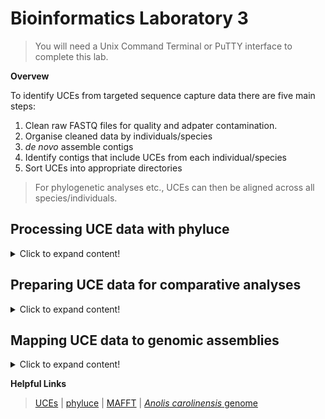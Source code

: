 # Bioinformatics Laboratory 3
>You will need a Unix Command Terminal or PuTTY interface to complete this lab. 

**Overvew**

To identify UCEs from targeted sequence capture data there are five main steps:

1. Clean raw FASTQ files for quality and adpater contamination.
2. Organise cleaned data by individuals/species
3. *de novo* assemble contigs 
4. Identify contigs that include UCEs from each individual/species
5. Sort UCEs into appropriate directories
>For phylogenetic analyses etc., UCEs can then be aligned across all species/individuals. 

## Processing UCE data with phyluce

<details>
  <summary>Click to expand content!</summary>

>As we already learned in [Unit 1](https://github.com/nhm-herpetology/museum-NGS-training/tree/main/Unit_01/Bioinformatics_Lab) and [Unit 2](https://github.com/nhm-herpetology/museum-NGS-training/tree/main/Unit_02/Bioinformatics_Lab), phyluce is a really helpful program for processing targeted sequence capture data. There are several tutorials avialable here [here](https://phyluce.readthedocs.io/en/latest/tutorials/index.html)


1. Navigate to the SRA tools ```bin``` directory from [Unit 1](https://github.com/nhm-herpetology/museum-NGS-training/tree/main/Unit_01/Bioinformatics_Lab). We will download some raw data from three more snake species from the Streicher & Wiens [2016](https://www.sciencedirect.com/science/article/abs/pii/S1055790316300495?via%3Dihub) dataset; *Xenodermus javanicus*, *Micrurus fulvius*, and *Loxocemus bicolor*.

```
./fasterq-dump SRR3284492	
```
>The *X. javanicus* download should take ~4-5 minutes with an output of:  
```
spots read      : 727,334
reads read      : 1,454,668
reads written   : 1,454,668	
```   

```
./fasterq-dump SRR3284197	
```
 >The *M. fulvius* download should take ~3-4 minutes with an output of: 
```
spots read      : 560,385
reads read      : 1,120,770
reads written   : 1,120,770
```
  
```
./fasterq-dump SRR3284196		
```
>The *L. bicolor* download should take ~2-3 minutes with an output of:
```
spots read      : 256,289
reads read      : 512,578
reads written   : 512,578		
```  
  
2. Now, we will move these new files to our phyluce directory from [Unit 1](https://github.com/nhm-herpetology/museum-NGS-training/tree/main/Unit_01/Bioinformatics_Lab):

```
mv SRR3284492_1.fastq /home/jefs/NGS_course/Unit_1/Data/raw-fastq
```  
```
mv SRR3284492_2.fastq /home/jefs/NGS_course/Unit_1/Data/raw-fastq
```   
```
mv SRR3284197_1.fastq /home/jefs/NGS_course/Unit_1/Data/raw-fastq
```  
```
mv SRR3284197_2.fastq /home/jefs/NGS_course/Unit_1/Data/raw-fastq
```    
```
mv SRR3284196_1.fastq /home/jefs/NGS_course/Unit_1/Data/raw-fastq
```  
```
mv SRR3284196_2.fastq /home/jefs/NGS_course/Unit_1/Data/raw-fastq
```     

3. Now navigate to the 'Data/raw-fastq' directory. Let's prepare the files for cleaning by renaming them and compressing them: 
```
mv SRR3284492_1.fastq SRR3284492_S1_L001_R1_001.fastq
```
```
mv SRR3284492_2.fastq SRR3284492_S1_L001_R2_001.fastq
``` 
```
gzip SRR3284492_S1_L001_R1_001.fastq
```  
```
gzip SRR3284492_S1_L001_R2_001.fastq
```
>These compression steps might take a few minutes...
```
mv SRR3284197_1.fastq SRR3284197_S1_L001_R1_001.fastq
```  
```
mv SRR3284197_2.fastq SRR3284197_S1_L001_R2_001.fastq
``` 
```
gzip SRR3284197_S1_L001_R1_001.fastq
```  
```
gzip SRR3284197_S1_L001_R2_001.fastq
```
>These compression steps might take a few minutes...  
```
mv SRR3284196_1.fastq SRR3284196_S1_L001_R1_001.fastq
```  
```
mv SRR3284196_2.fastq SRR3284196_S1_L001_R2_001.fastq
``` 
```
gzip SRR3284196_S1_L001_R1_001.fastq
```  
```
gzip SRR3284196_S1_L001_R2_001.fastq
``` 
>Now navigate back up to the ```Data``` directory. 
  
4. Before we run illumiprocessor, let's remove the ```clean-fastq``` directory and the ```illumiprocessor.conf``` + ```illumiprocessor.log``` files from [Unit 1](https://github.com/nhm-herpetology/museum-NGS-training/tree/main/Unit_01/Bioinformatics_Lab):
  
```
rm -r clean-fastq
```
```
rm illumiprocessor.conf
``` 
```
rm illumiprocessor.log
```    
  
5. Now we will run Illumiprocessor, but an updated configuration file is needed. The configuration file should look like this:

```
[adapters]
i7:AGATCGGAAGAGCACACGTCTGAACTCCAGTCAC*ATCTCGTATGCCGTCTTCTGCTTG
i5:AGATCGGAAGAGCGTCGTGTAGGGAAAGAGTGTAGATCTCGGTGGTCGCCGTATCATT

[tag sequences]  
INDEX-16:CCGTCCCG
INDEX-17:GTCCGCAC
INDEX-32:CAGCGTTA
INDEX-41:CTCAATGA
  
[tag map]
SRR3284185_S1:INDEX-16
SRR3284197_S1:INDEX-17    
SRR3284492_S1:INDEX-32
SRR3284196_S1:INDEX-41  
  
[names]
SRR3284185_S1:Cylindrophis_ruffus_FMNH_258674
SRR3284197_S1:Micrurus_fulvius_YPM_14096  
SRR3284492_S1:Xenodermus_javanicus_FMNH_230073
SRR3284196_S1:Loxocemus_bicolor_ZA_46400  
  
```  

6. To make the configuration text file let's use the command line: 
 
 ```  
  cat > illumiprocessor.conf
 ```   
 Now paste the configuration text (from Step 5) into your terminal and then press CTRL + SHIFT + D.   
 
7. We are now ready to run Illumiprocessor to trim low quality bases + remove adapter contamiantion: 
 ```   
illumiprocessor \
    --input raw-fastq/ \
    --output clean-fastq \
    --config illumiprocessor.conf \
    --cores 4  
 ```   
>This should take ~3 minutes to run 
  
8. We need to update the assembly configuration file from [Unit 2](https://github.com/nhm-herpetology/museum-NGS-training/tree/main/Unit_02/Bioinformatics_Lab) to assemble reads into contigs. The configuration file should look like this:

```
[samples]
Cylindrophis_ruffus_FMNH_258674:clean-fastq/Cylindrophis_ruffus_FMNH_258674/split-adapter-quality-trimmed/
Micrurus_fulvius_YPM_14096:clean-fastq/Micrurus_fulvius_YPM_14096/split-adapter-quality-trimmed/  
Xenodermus_javanicus_FMNH_230073:clean-fastq/Xenodermus_javanicus_FMNH_230073/split-adapter-quality-trimmed/ 
Loxocemus_bicolor_ZA_46400:clean-fastq/Loxocemus_bicolor_ZA_46400/split-adapter-quality-trimmed/  
  
```  

9. To remove the old file and make the updated configuration text file let's use the command line: 
 
```  
rm assembly.conf
``` 
```  
cat > assembly.conf
```   
 Now paste the configuration text (from Step 8) into your terminal and then press CTRL + SHIFT + D.   

10. We are now ready to assemble the reads into contigs using velvet, but first we will remove the velvet-assemblies directory and log file from [Unit 2](https://github.com/nhm-herpetology/museum-NGS-training/tree/main/Unit_02/Bioinformatics_Lab): 

```  
rm -r velvet-assemblies
``` 
```  
rm phyluce_assembly_assemblo_velvet.log
```   
```   
phyluce_assembly_assemblo_velvet \
    --conf assembly.conf \
    --output velvet-assemblies \
    --cores 12 
 ```  
>This should take ~12-13 minutes to run. Now we are ready to identify which contigs correspond to UCE loci. 
  
11. Download the Tetrapod 5k probe sequences (this will be used to identify UCEs from the capture data). The probe set can also be downloaded [here](https://www.ultraconserved.org/)
  
```
wget https://raw.githubusercontent.com/nhm-herpetology/museum-NGS-training/main/Unit_03/Bioinformatics_Lab/Tetrapods-UCE-5Kv1.fasta
``` 

12. Now we will identify which contigs are UCEs: 

```  
phyluce_assembly_match_contigs_to_probes \
    --contigs velvet-assemblies/contigs \
    --probes Tetrapods-UCE-5Kv1.fasta \
    --output uce-search-results  
```
We should see something similar to the following output: 
  
```
2021-09-21 19:21:24,334 - phyluce_assembly_match_contigs_to_probes - INFO - Cylindrophis_ruffus_FMNH_258674: 2365 (4.81%) uniques of 49160 contigs, 0 dupe probe matches, 203 UCE loci removed for matching multiple contigs, 2 contigs removed for matching multiple UCE loci
2021-09-21 19:21:39,173 - phyluce_assembly_match_contigs_to_probes - INFO - Loxocemus_bicolor_ZA_46400: 1924 (2.50%) uniques of 76848 contigs, 0 dupe probe matches, 200 UCE loci removed for matching multiple contigs, 2 contigs removed for matching multiple UCE loci
2021-09-21 19:22:16,960 - phyluce_assembly_match_contigs_to_probes - INFO - Micrurus_fulvius_YPM_14096: 1315 (0.64%) uniques of 204962 contigs, 0 dupe probe matches, 228 UCE loci removed for matching multiple contigs, 2 contigs removed for matching multiple UCE loci
2021-09-21 19:22:57,398 - phyluce_assembly_match_contigs_to_probes - INFO - Xenodermus_javanicus_FMNH_230073: 1308 (0.56%) uniques of 234241 contigs, 0 dupe probe matches, 288 UCE loci removed for matching multiple contigs, 1 contigs removed for matching multiple UCE loci

```
  
13. Now we need to make a configuration file for extracting UCE data from this probe sequence matching step: 

```  
[all]
Cylindrophis_ruffus_FMNH_258674
Micrurus_fulvius_YPM_14096
Xenodermus_javanicus_FMNH_230073
Loxocemus_bicolor_ZA_46400
```
  
14. To make the configuration file: 
  
```  
cat > taxon-set.conf
```   
Now paste the configuration text (from Step 13) into your terminal and then press CTRL + SHIFT + D.   

15. It is time to extract UCEs from the taxa in our configuration file + make a directory to hold the information:  
``` 
mkdir -p taxon-sets/all
```  
```   
phyluce_assembly_get_match_counts \
    --locus-db uce-search-results/probe.matches.sqlite \
    --taxon-list-config taxon-set.conf \
    --taxon-group 'all' \
    --incomplete-matrix \
    --output taxon-sets/all/all-taxa-incomplete.conf  
``` 
 
16. Now we need to extract the UCE sequence data in the form of taxon-specific FASTA files: 

```  
cd taxon-sets/all  
```
```  
mkdir log
```  
```
cd ..
```
```
cd ..
```  
```  
phyluce_assembly_get_fastas_from_match_counts \
    --contigs velvet-assemblies/contigs \
    --locus-db uce-search-results/probe.matches.sqlite \
    --match-count-output taxon-sets/all/all-taxa-incomplete.conf \
    --output taxon-sets/all/all-taxa-incomplete.fasta \
    --incomplete-matrix taxon-sets/all/all-taxa-incomplete.incomplete \
    --log-path taxon-sets/all/log  
```   
  
The output should look something like this: 

```  
2021-09-21 19:33:53,819 - phyluce_assembly_get_fastas_from_match_counts - INFO - -------Getting UCE loci for Cylindrophis_ruffus_FMNH_258674------
2021-09-21 19:33:54,608 - phyluce_assembly_get_fastas_from_match_counts - INFO - There are 2365 UCE loci for Cylindrophis_ruffus_FMNH_258674
2021-09-21 19:33:54,608 - phyluce_assembly_get_fastas_from_match_counts - INFO - Parsing and renaming contigs for Cylindrophis_ruffus_FMNH_258674
2021-09-21 19:34:11,303 - phyluce_assembly_get_fastas_from_match_counts - INFO - Writing missing locus information to /home/jefs/NGS_course/Unit_1/Data/taxon-sets/all/all-taxa-incomplete.incomplete
2021-09-21 19:34:11,305 - phyluce_assembly_get_fastas_from_match_counts - INFO - ---------Getting UCE loci for Loxocemus_bicolor_ZA_46400---------
2021-09-21 19:34:11,909 - phyluce_assembly_get_fastas_from_match_counts - INFO - There are 1924 UCE loci for Loxocemus_bicolor_ZA_46400
2021-09-21 19:34:11,910 - phyluce_assembly_get_fastas_from_match_counts - INFO - Parsing and renaming contigs for Loxocemus_bicolor_ZA_46400
2021-09-21 19:34:38,183 - phyluce_assembly_get_fastas_from_match_counts - INFO - Writing missing locus information to /home/jefs/NGS_course/Unit_1/Data/taxon-sets/all/all-taxa-incomplete.incomplete
2021-09-21 19:34:38,184 - phyluce_assembly_get_fastas_from_match_counts - INFO - ---------Getting UCE loci for Micrurus_fulvius_YPM_14096---------
2021-09-21 19:34:38,616 - phyluce_assembly_get_fastas_from_match_counts - INFO - There are 1315 UCE loci for Micrurus_fulvius_YPM_14096
2021-09-21 19:34:38,616 - phyluce_assembly_get_fastas_from_match_counts - INFO - Parsing and renaming contigs for Micrurus_fulvius_YPM_14096
2021-09-21 19:35:44,490 - phyluce_assembly_get_fastas_from_match_counts - INFO - Writing missing locus information to /home/jefs/NGS_course/Unit_1/Data/taxon-sets/all/all-taxa-incomplete.incomplete
2021-09-21 19:35:44,492 - phyluce_assembly_get_fastas_from_match_counts - INFO - ------Getting UCE loci for Xenodermus_javanicus_FMNH_230073------
2021-09-21 19:35:44,882 - phyluce_assembly_get_fastas_from_match_counts - INFO - There are 1308 UCE loci for Xenodermus_javanicus_FMNH_230073
2021-09-21 19:35:44,882 - phyluce_assembly_get_fastas_from_match_counts - INFO - Parsing and renaming contigs for Xenodermus_javanicus_FMNH_230073
```  
>This has now extracted contigs that correspond to UCEs for each taxon into a single file called ```all-taxa-incomplete.fasta``` with contents that look like this: 
```  
>uce-5022_Cylindrophis_ruffus_FMNH_258674 |uce-5022
TTTGATGGGAATTGAATTTGATACCGCATTATGGTCGTAGGGCCTCCCCACAATAGACTG
TGTTCTTTGCTGTGTCTGTGCACAATCAGAGAGACCCAATTAAATAATTTGGTGCAATAA
TGGAGAACAAAAGCAGACGAGGGCTTAAAGTGAGGGCTGGAGCATTTGTAGTCTCCTC
>uce-129_Cylindrophis_ruffus_FMNH_258674 |uce-129
AGGGAAATCTGAGGCTTCCACTGCAGCACCATGCTTAGTAAGTAATAAATTACATGTTAT
ACTTATTTGCCTTAATTCATGCTAATTTTGTCCAATTAATGTATCACAGTAATTCAGAAG
CCTGTCACAGGAGAGCTAATTATTTATTGGATTTTTGTGTTTGGCTCCCTAGGAGTCTGC
TAGCAAACAAACTTATGAACATCTTTCCATTTGGGCCATGGTGACATTCTTATGTCTTAT
TAGGAAGAAAAGTTCTGTTCTTCAAAAAGTGAGCCATTATTCACTCAAGATACCATCTCT
TTGTTGTTCAATTGTAACAGCAAGAACATTCTCCTGTTTTACAAAGGATATGATGCAATG
TATTCCTTTCCCATCTAATTCTTTCCTTTATGCATCTAAATC
```

This FASTA file can now be used to align UCEs from different taxa and prepare them for comparative analyses.   
  
</details>

## Preparing UCE data for comparative analyses

<details>
  <summary>Click to expand content!</summary>

>After the last module, we have UCE data for all taxa in a single FASTA file. We will now learn how to align these sequence data for comparative analyses. 

1. We need to navigate to the taxon-sets directory we want to align.   
  
```
cd uce-tutorial/taxon-sets/all
```

2. Now we will align the UCEs using the software [MAFFT](https://mafft.cbrc.jp/alignment/software/) via the following command: 

```  
phyluce_align_seqcap_align \
    --input all-taxa-incomplete.fasta \
    --output mafft-nexus-edge-trimmed \
    --taxa 4 \
    --aligner mafft \
    --cores 12 \
    --incomplete-matrix \
    --log-path log  
```
>There will be several warning about 'dropped' UCEs - this is normal as the script works its way through all possible UCEs. 
 
3. Now let's have a look at the alignments: 

```
cd mafft-nexus-edge-trimmed
```
```   
ls  
```   
>You should see hundreds of files that correspond to alignments for all UCEs that the four snakes had in common. 
 
4. Looking at one of the NEXUS-formatted file: 
```   
cat uce-1013.nexus  
```  
We should see the following: 
```
#NEXUS
begin data;
dimensions ntax=3 nchar=195;
format datatype=dna missing=? gap=-;
matrix
'uce-1013_Cylindrophis_ruffus_FMNH_258674' ???????????????????????????????????????????????????????????????????????????????GGGTAGTTAAAATTCAGAAAGAGAAATTCCTTAATTAACTTAATAAAATTACTAATGGAAGCATTTTAACTGCTAAATTTAATTTACTTGTCAAGATATCCAGCTACAAAGAGTAG
'uce-1013_Loxocemus_bicolor_ZA_46400'      TTGTTCTCATACTCTTGTGGTTACTAAATATGTTGCGTTATATTATTTAAAAAAATAAATGAAGGTTCTTCTGAAATGAGGGTAGTTAAAATTCAGAAAGAGAAATTTCTTAATTAACTTAATAAAATTACTAATGGAAGCATTTTAACTGCTAAATTTAATTTACTTGTCAAGATATCCGGCTACAAAGA????
'uce-1013_Micrurus_fulvius_YPM_14096'      TTGTTATTAAACTCTTGTGGTTATCAAATATGTAGCAGTAT----------TAAAAAAATTAAAGTTGTGCTGAAATAAGGGTAGTTAAAATTCAGAAAGAGAAATTCCTTAATTAACTTAATAAAATTACTAATGGAAGCATTTTAGCGGCTAAATTTAATTTTCTTGTCAAGATATCCAGCTACAAAGAGTAG
;
end;  
```
>You can see that we have both '?' characters for missing edges and '-' characters for indels in the alignments. We also see that for UCE 1013, we lack data for *Xenodermus javanicus*.
  
</details>

## Mapping UCE data to genomic assemblies

<details>
  <summary>Click to expand content!</summary>

>We can align UCEs (or any locus) to genomic assemblies to see where each UCE is in the genome, which may help with understanding dynamics related to linkage etc. 

We will use the vertebrate 5k UCE probe sequences in FASTA format that we downloaded in the first module and chromosomes 6 (80.74 Mbp) of *Anolis carolinensis* as an example of mapping UCEs to a reference genome.   

1. We should have the NCBI Entrez Direct UNIX E-utilities installed from the [Unit 2](https://github.com/nhm-herpetology/museum-NGS-training/tree/main/Unit_02/Bioinformatics_Lab) bioinformatics lab. so that we can download genomic sequences 
  
```
cd edirect
```
  
2. To download Chromosome 6 from *Anolis carolinensis* we use:

```  
./esearch -db nucleotide -query "NC_014781.1" | ./efetch -format fasta > NC_014781.1.fasta
```
>It is a large file (~79 MB), so it should take ~2 minutes to download.
 
3. Now let's move it to the same folder as the FASTA file: 

```  
mv NC_014781.1.fasta /home/jefs/NGS_course/Unit_3
```
>Please navigate to the Unit_3 directory
  
4. If you haven't done so already, activate phyluce so that ```bwa``` and ```samtools``` are available and download the UCE-probe set:
  
```
conda activate phyluce-1.7.1
```
```
wget https://raw.githubusercontent.com/nhm-herpetology/museum-NGS-training/main/Unit_03/Bioinformatics_Lab/Tetrapods-UCE-5Kv1.fasta
```   
  
5. Let's Index chromosome 6 of *Anolis carolinensis* as a reference sequence:
  
```
bwa index NC_014781.1.fasta
```  
>This should take ~2 minutes  

6. Let's align the UCE probe/bait sequences to the reference: 

```  
bwa mem NC_014781.1.fasta Tetrapods-UCE-5Kv1.fasta -t 4 > bwa_mem_align_UCEs_c6.sam  
```  
  
7. Convert the sam file to a bam file  
 
``` 
samtools view -S -b bwa_mem_align_UCEs_c6.sam > UCE_Ac_6.bam 
```  
  
8. Now we sort the bam file: 
 
```  
samtools sort UCE_Ac_6.bam  -o UCE_Ac_6.sorted.bam 
```  
  
9. Finally, we index the sorted bam file and (if you want) view: 
 
```  
samtools index UCE_Ac_6.sorted.bam 
```   
```  
samtools tview UCE_Ac_6.sorted.bam AB179619.1.fasta NC_014781.1.fasta
```   

10. Let's get a list of the mapped sequences and then count how many mapped:

```   
samtools view -F 4 UCE_Ac_6.bam > mapped_C6.sam
```   
``` 
wc -l mapped_C6.sam  
```  
>There should be 273 probes that mapped to the *Anolis carolinensis* chromosome 6
  
</details>


**Helpful Links**
>[UCEs](https://www.ultraconserved.org/) | [phyluce](https://phyluce.readthedocs.io/en/latest/) | [MAFFT](https://mafft.cbrc.jp/alignment/software/) | [*Anolis carolinensis* genome](https://www.ncbi.nlm.nih.gov/genome/?term=Anolis+carolinensis)
